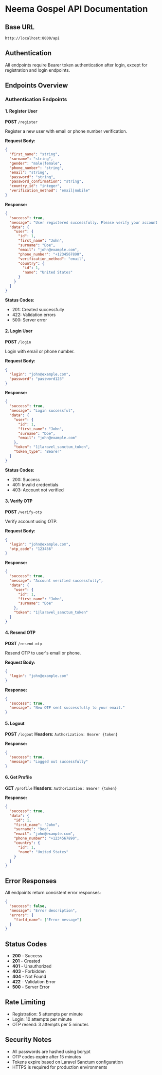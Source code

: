 # Neema Gospel API Documentation

## Base URL
```
http://localhost:8000/api
```

## Authentication
All endpoints require Bearer token authentication after login, except for registration and login endpoints.

## Endpoints Overview

### Authentication Endpoints

#### 1. Register User
**POST** `/register`

Register a new user with email or phone number verification.

**Request Body:**
```json
{
  "first_name": "string",
  "surname": "string",
  "gender": "male|female",
  "phone_number": "string",
  "email": "string",
  "password": "string",
  "password_confirmation": "string",
  "country_id": "integer",
  "verification_method": "email|mobile"
}
```

**Response:**
```json
{
  "success": true,
  "message": "User registered successfully. Please verify your account using the OTP sent to your email.",
  "data": {
    "user": {
      "id": 1,
      "first_name": "John",
      "surname": "Doe",
      "email": "john@example.com",
      "phone_number": "+1234567890",
      "verification_method": "email",
      "country": {
        "id": 1,
        "name": "United States"
      }
    }
  }
}
```

**Status Codes:**
- 201: Created successfully
- 422: Validation errors
- 500: Server error

#### 2. Login User
**POST** `/login`

Login with email or phone number.

**Request Body:**
```json
{
  "login": "john@example.com",
  "password": "password123"
}
```

**Response:**
```json
{
  "success": true,
  "message": "Login successful",
  "data": {
    "user": {
      "id": 1,
      "first_name": "John",
      "surname": "Doe",
      "email": "john@example.com"
    },
    "token": "1|laravel_sanctum_token",
    "token_type": "Bearer"
  }
}
```

**Status Codes:**
- 200: Success
- 401: Invalid credentials
- 403: Account not verified

#### 3. Verify OTP
**POST** `/verify-otp`

Verify account using OTP.

**Request Body:**
```json
{
  "login": "john@example.com",
  "otp_code": "123456"
}
```

**Response:**
```json
{
  "success": true,
  "message": "Account verified successfully",
  "data": {
    "user": {
      "id": 1,
      "first_name": "John",
      "surname": "Doe"
    },
    "token": "1|laravel_sanctum_token"
  }
}
```

#### 4. Resend OTP
**POST** `/resend-otp`

Resend OTP to user's email or phone.

**Request Body:**
```json
{
  "login": "john@example.com"
}
```

**Response:**
```json
{
  "success": true,
  "message": "New OTP sent successfully to your email."
}
```

#### 5. Logout
**POST** `/logout`
**Headers:** `Authorization: Bearer {token}`

**Response:**
```json
{
  "success": true,
  "message": "Logged out successfully"
}
```

#### 6. Get Profile
**GET** `/profile`
**Headers:** `Authorization: Bearer {token}`

**Response:**
```json
{
  "success": true,
  "data": {
    "id": 1,
    "first_name": "John",
    "surname": "Doe",
    "email": "john@example.com",
    "phone_number": "+1234567890",
    "country": {
      "id": 1,
      "name": "United States"
    }
  }
}
```

## Error Responses

All endpoints return consistent error responses:

```json
{
  "success": false,
  "message": "Error description",
  "errors": {
    "field_name": ["Error message"]
  }
}
```

## Status Codes

- **200** - Success
- **201** - Created
- **401** - Unauthorized
- **403** - Forbidden
- **404** - Not Found
- **422** - Validation Error
- **500** - Server Error

## Rate Limiting

- Registration: 5 attempts per minute
- Login: 10 attempts per minute
- OTP resend: 3 attempts per 5 minutes

## Security Notes

- All passwords are hashed using bcrypt
- OTP codes expire after 15 minutes
- Tokens expire based on Laravel Sanctum configuration
- HTTPS is required for production environments
